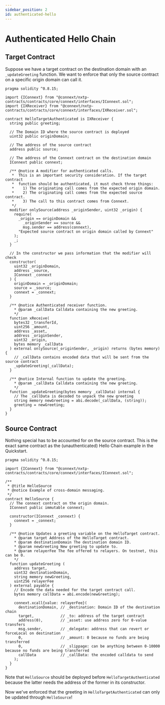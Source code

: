 ```yaml
---
sidebar_position: 2
id: authenticated-hello
---
```


# Authenticated Hello Chain

## Target Contract

Suppose we have a target contract on the destination domain with an `_updateGreeting` function. We want to enforce that only the source contract on a specific origin domain can call it.

```solidity
pragma solidity ^0.8.15;

import {IConnext} from "@connext/nxtp-contracts/contracts/core/connext/interfaces/IConnext.sol";
import {IXReceiver} from "@connext/nxtp-contracts/contracts/core/connext/interfaces/IXReceiver.sol";

contract HelloTargetAuthenticated is IXReceiver {
  string public greeting;

  // The Domain ID where the source contract is deployed
  uint32 public originDomain;

  // The address of the source contract
  address public source;

  // The address of the Connext contract on the destination domain
  IConnext public connext;

  /** @notice A modifier for authenticated calls.
   *  This is an important security consideration. If the target contract
   *  function should be authenticated, it must check three things:
   *    1) The originating call comes from the expected origin domain.
   *    2) The originating call comes from the expected source contract.
   *    3) The call to this contract comes from Connext.
   */
  modifier onlySource(address _originSender, uint32 _origin) {
    require(
      _origin == originDomain &&
        _originSender == source &&
        msg.sender == address(connext),
      "Expected source contract on origin domain called by Connext"
    );
    _;
  }

  // In the constructor we pass information that the modifier will check
  constructor(
    uint32 _originDomain,
    address _source,
    IConnext _connext
  ) {
    originDomain = _originDomain;
    source = _source;
    connext = _connext;
  }

  /** @notice Authenticated receiver function.
    * @param _callData Calldata containing the new greeting.
    */
  function xReceive(
    bytes32 _transferId,
    uint256 _amount,
    address _asset,
    address _originSender,
    uint32 _origin,
    bytes memory _callData
  ) external onlySource(_originSender, _origin) returns (bytes memory) {
    // _callData contains encoded data that will be sent from the source contract
    _updateGreeting(_callData);
  }

  /** @notice Internal function to update the greeting.
    * @param _callData Calldata containing the new greeting.
    */
  function _updateGreeting(bytes memory _callData) internal {
    // The _callData is decoded to unpack the new greeting 
    string memory newGreeting = abi.decode(_callData, (string));
    greeting = newGreeting;
  }
}
```

## Source Contract

Nothing special has to be accounted for on the source contract. This is the exact same contract as the (unauthenticated) Hello Chain example in the Quickstart.

```solidity showLineNumbers
pragma solidity ^0.8.15;

import {IConnext} from "@connext/nxtp-contracts/contracts/core/connext/interfaces/IConnext.sol";

/**
 * @title HelloSource
 * @notice Example of cross-domain messaging.
 */
contract HelloSource {
  // The connext contract on the origin domain.
  IConnext public immutable connext;

  constructor(IConnext _connext) {
    connext = _connext;
  }

  /** @notice Updates a greeting variable on the HelloTarget contract.
    * @param target Address of the HelloTarget contract.
    * @param destinationDomain The destination domain ID.
    * @param newGreeting New greeting to update to.
    * @param relayerFee The fee offered to relayers. On testnet, this can be 0.
    */
  function updateGreeting (
    address target, 
    uint32 destinationDomain,
    string memory newGreeting,
    uint256 relayerFee
  ) external payable {
    // Encode the data needed for the target contract call.
    bytes memory callData = abi.encode(newGreeting);

    connext.xcall{value: relayerFee}(
      destinationDomain, // _destination: Domain ID of the destination chain
      target,            // _to: address of the target contract
      address(0),        // _asset: use address zero for 0-value transfers
      msg.sender,        // _delegate: address that can revert or forceLocal on destination
      0,                 // _amount: 0 because no funds are being transferred
      0,                 // _slippage: can be anything between 0-10000 because no funds are being transferred
      callData           // _callData: the encoded calldata to send
    );
  }
}
```

Note that `HelloSource` should be deployed before `HelloTargetAuthenticated` because the latter needs the address of the former in its constructor.

Now we've enforced that the greeting in `HelloTargetAuthenticated` can only be updated through `HelloSource`!
